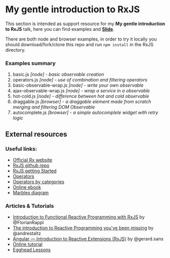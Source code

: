 # My gentle introduction to RxJS
This section is intended as support resource for my **My gentle introduction to RxJS**  talk, here you can find examples and **[Slide](http://slides.com/mattiaocchiuto/an-introduction-to-rxjs/live)**.

There are both node and browser examples, in order to try it locally you should download/fork/clone this repo and  run ```npm install``` in the RxJS directory.

### Examples summary
1. basic.js _[node] - basic observable creation_
2. operators.js _[node] - use of combination and filtering operators_
3. basic-observable-wrap.js _[node] - write your own observable_
4. ajax-observable-wrap.js _[node] - wrap a service in a observable_
5. hot-cold.js _[node] - difference between hot and cold observable_
6. draggable.js _[browser] - a draggable element made from scratch merging and filtering DOM Observable_
7. autocomplete.js _[browser] - a simple autocomplete widget with retry logic_

## External resources
### Useful links:
* [Official Rx website](http://reactivex.io/)
* [RxJS github repo](https://github.com/Reactive-Extensions/RxJS)
* [RxJS getting Started](https://github.com/Reactive-Extensions/RxJS/tree/master/doc/gettingstarted)
* [Operators](https://github.com/Reactive-Extensions/RxJS/tree/master/doc/api/core/operators)
* [Operators by categories](https://github.com/Reactive-Extensions/RxJS/blob/master/doc/gettingstarted/categories.md)
* [Online ebook](http://xgrommx.github.io/rx-book/index.html)
* [Marbles diagram](http://rxmarbles.com/)

### Articles & Tutorials
* [Introduction to Functional Reactive Programming with RxJS](http://www.sitepoint.com/functional-reactive-programming-rxjs/) by @FlorianRappl
* [The introduction to Reactive Programming you've been missing](https://gist.github.com/staltz/868e7e9bc2a7b8c1f754) by @andrestaltz
* [Angular — Introduction to Reactive Extensions (RxJS)](https://medium.com/google-developer-experts/angular-introduction-to-reactive-extensions-rxjs-a86a7430a61f#.90u20kh3j) by @gerard.sans
* [Online tutorial](http://reactivex.io/learnrx/)
* [Egghead Lessons](https://egghead.io/technologies/rx)
